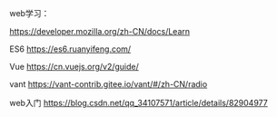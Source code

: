 web学习：

https://developer.mozilla.org/zh-CN/docs/Learn

ES6 https://es6.ruanyifeng.com/

Vue https://cn.vuejs.org/v2/guide/

vant https://vant-contrib.gitee.io/vant/#/zh-CN/radio

web入门 https://blog.csdn.net/qq_34107571/article/details/82904977

